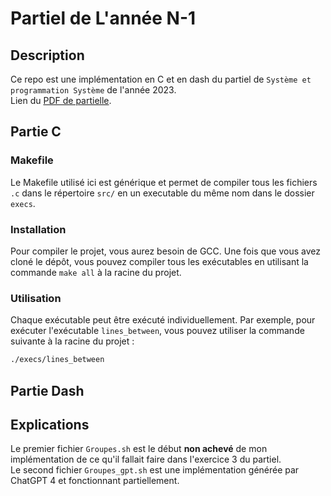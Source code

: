 # Partiel de L'année N-1
## Description

Ce repo est une implémentation en C et en dash du partiel de `Système et programmation Système` de l'année 2023. <br/>
Lien du [PDF de partielle](https://github.com/R-Gld/L2S4_sys_partiel_y_n-1/blob/master/colle2023.pdf).

## Partie C
### Makefile

Le Makefile utilisé ici est générique et permet de compiler tous les fichiers `.c` dans le répertoire `src/` en un executable du même nom dans le dossier `execs`.

### Installation

Pour compiler le projet, vous aurez besoin de GCC. Une fois que vous avez cloné le dépôt, vous pouvez compiler tous les exécutables en utilisant la commande `make all` à la racine du projet.

### Utilisation

Chaque exécutable peut être exécuté individuellement. Par exemple, pour exécuter l'exécutable `lines_between`, vous pouvez utiliser la commande suivante à la racine du projet :

```bash
./execs/lines_between
```

## Partie Dash

## Explications

Le premier fichier `Groupes.sh` est le début **non achevé** de mon implémentation de ce qu'il fallait faire dans l'exercice 3 du partiel. </br>
Le second fichier `Groupes_gpt.sh` est une implémentation générée par ChatGPT 4 et fonctionnant partiellement. 